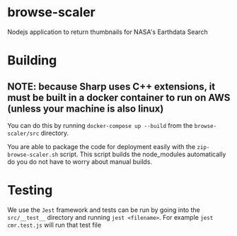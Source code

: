 # browse-scaler

Nodejs application to return thumbnails for NASA's Earthdata Search

# Building

## NOTE: because Sharp uses C++ extensions, it must be built in a docker container to run on AWS (unless your machine is also linux)

You can do this by running `docker-compose up --build` from the `browse-scaler/src` directory.

You are able to package the code for deployment easily with the `zip-browse-scaler.sh` script. This script builds the node_modules
automatically do you do not have to worry about manual builds.

# Testing

We use the `Jest` framework and tests can be run by going into the `src/__test__` directory and running `jest <filename>`.
For example `jest cmr.test.js` will run that test file
